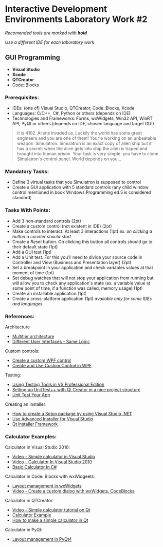 # Interactive Development Environments Laboratory Work #2

_Recomended tools are marked with **bold**_

_Use a different IDE for each laboratory work_

## GUI Programming
  - **Visual Studio**
  - **Xcode**
  - **QTCreator**
  - Code::Blocks

### Prerequisites:
  - IDEs: (one of) Visual Studio, QTCreator, Code::Blocks, Xcode
  - Languages: C/C++, C#, Python or others (depends on IDE)
  - Technologies and Frameworks: Forms, wxWidgets, Win32 API, WinRT API, PyQt or others (depends on IDE, chosen language and target GUI)

> It is 4102. Aliens invaded us. Luckily the world has some great engineers and you are one of them! Your'e working on an unbeatable weapon: Simulatron. Simulatron is an exact copy of alien ship but it has a secret: when the alien gets into ship the alien is traped and brought into human prison. Your task is very simple: you have to clone Simulatron's control panel. World depends on you...

### Mandatory Tasks:
  - Define 3 virtual tasks that you Simulatron is supposed to control
  - Create a GUI application with 5 standard controls (any child window control mentioned in book Windows Programming ed.5 is considered standard)

### Tasks With Points:
  - Add 3 non-standard controls (2pt)
  - Create a custom control (not existent in IDE) (2pt)
  - Make controls to interact. At least 3 interactions (1pt) _ex. on clicking a button a counter should start_
  - Create a _Reset_ button. On clicking this button all controls should go to their default state (1pt)
  - Add a GUI test (1pt)
  - Add a Unit test. For this you'll need to divide your source code in Controller and View (Business and Presentation layer) (2pt)
  - Set a breakpoint in your application and check variables values at that moment of time (1pt)
  - Set debug watches that will not stop your application from running but will allow you to check any application's state (ex. a variable value at some point of time, if a function was called, memory usage) (1pt)
  - Create an installable application (1pt)
  - Create a cross-platform application (1pt) _available only for some IDEs and languages_

### References:
Architecture
  - [Multitier architecture](http://en.wikipedia.org/wiki/Multitier_architecture)
  - [Different User Interfaces - Same Logic](http://qt-project.org/quarterly/view/different_user_interfaces_same_logic)

Custom controls:
  - [Create a custom WPF control](http://msdn.microsoft.com/en-us/library/cc295235.aspx)
  - [Create and Use Custom Control in WPF](http://www.c-sharpcorner.com/UploadFile/sapnabeniwal/create-and-use-custom-control-in-wpf/)

Testing:
  - [Using Testing Tools in VS Professional Edition](http://msdn.microsoft.com/en-us/library/bb385902(v=vs.90).aspx)
  - [Setting up UnitTest++ with Qt Creator in a nice project structure](http://dragly.org/2013/04/19/setting-up-unittest-with-qt-creator/comment-page-1/)
  - [Unit Test Your App](https://developer.apple.com/library/ios/documentation/ToolsLanguages/Conceptual/Xcode_Overview/UnitTestYourApp/UnitTestYourApp.html)

Creating an installer:
  - [How to create a Setup package by using Visual Studio .NET](http://support.microsoft.com/kb/307353)
  - [Use Advanced Installer for Visual Studio](http://www.advancedinstaller.com/user-guide/tutorial-ai-ext-vs.html)
  - [Qt Installer Framework](http://qt-project.org/doc/qtinstallerframework-1.4/index.html)

### Calculator Examples:
Calculator in Visual Studio 2010:

  - [Video - Simple calculator in Visual Studio](http://www.youtube.com/watch?v=DF2fCWLFSG0)
  - [Video - Calculator In Visual Studio 2010](http://www.youtube.com/watch?v=iTVX6O2L3oc)
  - [Basic Calculator In C#](http://www.dreamincode.net/forums/topic/32968-basic-calculator-in-c%23/)

Calculator in Code::Blocks with wxWidgeets:

  - [Layout management in wxWidgets](http://zetcode.com/tutorials/wxwidgetstutorial/layoutmanagement/)
  - [Video - Create a custom dialog with wxWidgets, CodeBlocks](http://www.youtube.com/watch?v=PzbMEe6xCPI)

Calculator in QTCreator:

  - [Video - Simple calculator tutorial on Qt](http://www.youtube.com/watch?v=Gff6_0-tqUM)
  - [Calculator Example](http://qt-project.org/doc/qt-4.8/widgets-calculator.html)
  - [How to make a simple calculator in Qt](http://www.developer.nokia.com/Community/Wiki/How_to_make_a_simple_calculator_in_Qt)

Calculator in PyQt:

  - [Layout management in PyQt4](http://zetcode.com/tutorials/pyqt4/layoutmanagement/)
